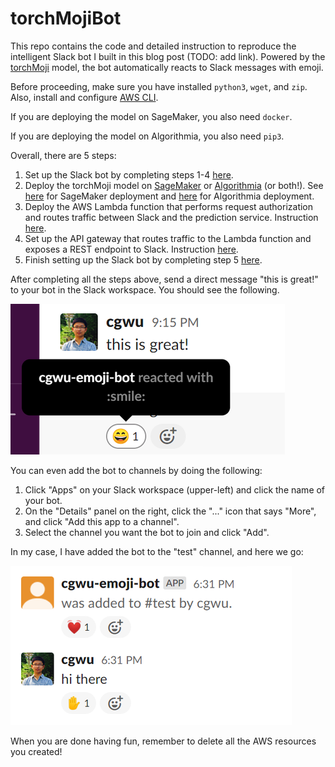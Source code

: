 # torchMojiBot

This repo contains the code and detailed instruction to reproduce the intelligent Slack bot I built in this blog post (TODO: add link). Powered by the [torchMoji](https://github.com/cw75/torchMoji) model, the bot automatically reacts to Slack messages with emoji.

Before proceeding, make sure you have installed `python3`, `wget`, and `zip`.
Also, install and configure [AWS CLI](https://docs.aws.amazon.com/cli/latest/userguide/cli-chap-install.html).

If you are deploying the model on SageMaker, you also need `docker`.

If you are deploying the model on Algorithmia, you also need `pip3`.

Overall, there are 5 steps:
1. Set up the Slack bot by completing steps 1-4 [here](https://github.com/cw75/torchMojiBot/tree/master/slack).
2. Deploy the torchMoji model on [SageMaker](https://aws.amazon.com/sagemaker/) or [Algorithmia](https://algorithmia.com/) (or both!). See [here](https://github.com/cw75/torchMojiBot/tree/master/sagemaker) for SageMaker deployment and [here](https://github.com/cw75/torchMojiBot/tree/master/algorithmia) for Algorithmia deployment.
3. Deploy the AWS Lambda function that performs request authorization and routes traffic between Slack and the prediction service. Instruction [here](https://github.com/cw75/torchMojiBot/tree/master/lambda).
4. Set up the API gateway that routes traffic to the Lambda function and exposes a REST endpoint to Slack. Instruction [here](https://github.com/cw75/torchMojiBot/tree/master/api-gateway).
5. Finish setting up the Slack bot by completing step 5 [here](https://github.com/cw75/torchMojiBot/tree/master/slack).

After completing all the steps above, send a direct message "this is great!" to your bot in the Slack workspace. You should see the following.

![Slack](https://github.com/cw75/torchMojiBot/blob/master/images/slack.png)

You can even add the bot to channels by doing the following:
1. Click "Apps" on your Slack workspace (upper-left) and click the name of your bot.
2. On the "Details" panel on the right, click the "..." icon that says "More", and click "Add this app to a channel".
3. Select the channel you want the bot to join and click "Add".

In my case, I have added the bot to the "test" channel, and here we go:

![Slack-channel](https://github.com/cw75/torchMojiBot/blob/master/images/slack-channel.png)

When you are done having fun, remember to delete all the AWS resources you created!
